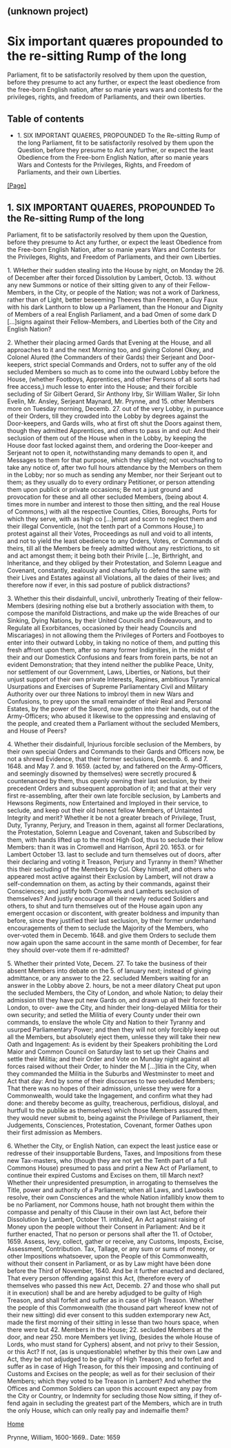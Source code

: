 ## (unknown project)

# Six important quæres propounded to the re-sitting Rump of the long
Parliament, fit to be satisfactorily resolved by them upon the question,
before they presume to act any further, or expect the least obedience from the
free-born English nation, after so manie years wars and contests for the
privileges, rights, and freedom of Parliaments, and their own liberties.

## Table of contents

  * 1\. SIX IMPORTANT QUAERES, PROPOUNDED To the Re-sitting Rump of the long Parliament, fit to be satisfactorily resolved by them upon the Question, before they presume to Act any further, or expect the least Obedience from the Free-born English Nation, after so manie years Wars and Contests for the Privileges, Rights, and Freedom of Parliaments, and their own Liberties.

[[Page]](http://eebo.chadwyck.com/downloadtiff?vid=39692&page=1)

## 1\. SIX IMPORTANT QUAERES, PROPOUNDED To the Re-sitting Rump of the long
Parliament, fit to be satisfactorily resolved by them upon the Question,
before they presume to Act any further, or expect the least Obedience from the
Free-born English Nation, after so manie years Wars and Contests for the
Privi­leges, Rights, and Freedom of Parliaments, and their own Liberties.

1\. WHether their sudden stealing into the House by night, on Monday the 26.
of December after their forced Dissolution by Lambert, Octob. 13. without any
new Summons or notice of their sitting given to any of their Fellow-Members,
in the City, or people of the Nation; was not a work of Darkness, rather than
of Light, better beseeming Theeves than Freemen, a Guy Faux with his dark
Lan­thorn to blow up a Parliament, than the Honour and Dignity of Members of a
real English Parliament, and a bad Omen of some dark D [...]signs against
their Fellow-Members, and Liberties both of the City and English Nation?

2\. Whether their placing armed Gards that Evening at the House, and all
approaches to it and the next Morning too, and giving Colonel Okey, and
Colonel Alured (the Commanders of their Gards) their Serjeant and Door-
keepers, strict special Commands and Orders, not to suffer any of the old
secluded Members so much as to come into the outward Lobby before the House,
(whether Footboys, Apprentices, and other Persons of all sorts had free
ac­cess,) much lesse to enter into the House; and their forcible secluding of
Sir Gilbert Gerard, Sir Anthony Irby, Sir William Waller, Sir Iohn Evelin, Mr.
Ans­ley, Serjeant Maynard, Mr. Prynne, and 15. other Members more on Tuesday
morning, Decemb. 27\. out of the very Lobby, in pursuance of their Orders,
till they crowded into the Lobby by degrees against the Door-keepers, and
Gards wills, who at first oft shut the Doors against them, though they
admitted Ap­prentices, and others to pass in and out: And their seclusion of
them out of the House when in the Lobby, by keeping the House door fast locked
against them, and ordering the Door-keeper and Serjeant not to open it,
notwithstanding many demands to open it, and Messages to them for that
purpose, which they slighted; not vouchsafing to take any notice of, after two
full hours attendance by the Members on them in the Lobby; nor so much as
sending any Member, nor their Serjeant out to them; as they usually do to
every ordinary Petitioner, or person attending them upon publick or private
occasi­ons; Be not a just ground and provocation for these and all other
secluded Members, (being about 4. times more in number and interest to those
then sitting, and the real House of Commons,) with all the respective
Counties, Cities, Boroughs, Ports for which they serve, with as high co
[...]empt and scorn to neglect them and their illegal Conventicle, (not the
tenth part of a Commons House,) to protest against all their Votes,
Proceedings as null and void to all intents, and not to yield the least
obedience to any Orders, Votes, or Commands of theirs, till all the Members be
freely admitted without any restrictions, to sit and act amongst them; it
being both their Privile [...]e, Birthright, and Inheritance, and they obliged
by their Protestation, and Solemn League and Covenant, con­stantly, zealously
and chearfully to defend the same with their Lives and Estates against all
Violations, all the daies of their lives; and therefore now if ever, in this
sad posture of publick distractions?

3\. Whether this their disdainfull, uncivil, unbrotherly Treating of their
fellow-Members (desiring nothing else but a brotherly association with them,
to compose the manifold Distractions, and make up the wide Breaches of our
Sinking, Dying Nations, by their United Councils and Endeavours, and to
Regulate all Exorbitances, occasioned by their heady Councils and Miscariages)
in not allowing them the Privileges of Porters and Footboyes to enter into
their outward Lobby, in taking no notice of them, and putting this fresh
affront upon them, after so many former Indignities, in the midst of their and
our Domestick Confusions and fears from forein parts, be not an evident
Demonstration; that they intend neither the publike Peace, Unity, nor
settle­ment of our Government, Laws, Liberties, or Nations, but their unjust
support of their own private Interests, Rapines, ambitious Tyrannical
Usurpations and Exercises of Supreme Parliamentary Civil and Military
Authority over our three Nations to imbroyl them in new Wars and Confusions,
to prey upon the small remainder of their Real and Personal Estates, by the
power of the Sword, now gotten into their hands, out of the Army-Officers; who
abused it likewise to the oppressing and enslaving of the people, and created
them a Parliament without the secluded Members, and House of Peers?

4\. Whether their disdainfull, Injurious forcible seclusion of the Members, by
their own special Orders and Commands to their Gards and Officers now, be not
a shrewd Evidence, that their former seclusions, Decemb. 6\. and 7. 1648. and
May 7\. and 9. 1659. (acted by, and fathered on the Army-Offi­cers, and
seemingly disowned by themselves) were secretly procured & countenanced by
them, thus openly owning their last seclusion, by their precedent Orders and
subsequent approbation of it; and that at their very first re-assembling,
after their own late forcible seclusion, by Lamberts and Hewsons Regi­ments,
now Entertained and Imployed in their service, to seclude, and keep out their
old honest fellow Members, of Untainted Integrity and merit? Whe­ther it be
not a greater breach of Privilege, Trust, Duty, Tyranny, Perjury, and Treason
in them, against all former Declarations, the Protestation, So­lemn League and
Covenant, taken and Subscribed by them, with hands lifted up to the most High
God, thus to seclude their fellow Members: than it was in Cromwell and
Harrison, April 20\. 1653. or for Lambert October 13\. last to seclude and
turn themselves out of doors, after their declaring and voting it Treason,
Perjury and Tyranny in them? Whether this their secluding of the Members by
Col. Okey himself, and others who appeared most active against their Exclusion
by Lambert, will not draw a self-condemnation on them, as acting by their
commands, against their Consciences; and justify both Crom­wels and Lamberts
seclusion of themselves? And justly encourage all their newly reduced Soldiers
and others, to shut and turn themselves out of the House again upon any
emergent occasion or discontent, with greater boldness and impunity than
before, since they justified their last seclusion, by their former underhand
encouragements of them to seclude the Majority of the Members, who over-voted
them in Decemb. 1648. and give them Orders to seclude them now again upon the
same account in the same month of December, for fear they should over-vote
them if re-admitted?

5\. Whether their printed Vote, Decem. 27. To take the business of their
absent Members into debate on the 5\. of Ianuary next; instead of giving
admittance, or any answer to the 22. secluded Members waiting for an answer in
the Lobby above 2. hours, be not a meer dilatory Cheat put upon the secluded
Members, the City of London, and whole Nation; to delay their admission till
they have put new Gards on, and drawn up all their forces to London, to over-
awe the City, and hinder their long-delayed Militia for their own security;
and setled the Militia of every County under their own commands, to enslave
the whole City and Nation to their Tyranny and usurped Parliamentary Power;
and then they will not only forcibly keep out all the Members, but absolute­ly
eject them, unlesse they will take their new Oath and Ingagement: As is
evident by their Speakers prohibiting the Lord Maior and Common Coun­cil on
Saturday last to set up their Chains and settle their Militia; and their Order
and Vote on Munday night against all forces raised without their Order, to
hinder the M [...]litia in the City, when they commanded the Militia in the
Suburbs and Westminster to meet and Act that day: And by some of their
discourses to two seeluded Members; That there was no hopes of their
admission, unlesse they were for a Commonwealth, would take the Ingagement,
and confirm what they had done: and thereby become as guilty, treacherous,
perfidious, disloyal, and hurtfull to the publike as themselves) which those
Members assured them, they would never submit to, being against the Privilege
of Parliament, their Judgements, Consciences, Protestation, Covenant, former
Oathes upon their first admission as Members.

6\. Whether the City, or English Nation, can expect the least justice ease or
redresse of their insupportable Burdens, Taxes, and Impositions from these new
Tax-masters, who (though they are not yet the Tenth part of a full Commons
House) presumed to pass and print a New Act of Parliament, to continue their
expired Customs and Excises on them, till March next? Whether their
unpresidented presumption, in arrogating to themselves the Title, power and
au­thority of a Parliament; when all Laws, and Lawbooks resolve, their own
Consciences and the whole Nation infallibly know them to be no Parliament, nor
Commons house, hath not brought them within the compasse and penalty of this
Clause in their own last Act, before their Dissolution by Lambert, October
11\. intituled, An Act against raising of Money upon the people without their
Consent in Parliament: And be it further enacted, That no person or persons
shall after the 11\. of October, 1659\. Assess, levy, collect, gather or
receive, any Customs, Imposts, Excise, Assessment, Contribution. Tax, Tallage,
or any sum or sums of money, or other Impositions whatsoever, upon the People
of this Commonwealth, without their consent in Parliament, or as by Law might
have béen done before the Third of November, 1640\. And be it further enacted
and declared, That every person offending against this Act, (therefore every
of themselves who passed this new Act, Decemb. 27 and those who shall put it
in execution) shall be and are hereby adjudged to be guilty of High Treason,
and shall forfeit and suffer as in case of High Treason. Whether the people of
this Commonwealth (the thousand part whereof knew not of their new sitting)
did ever consent to this sudden extemporary new Act, made the first morning of
their sitting in lesse than two hours space, when there were but 42. Members
in the House; 22. secluded Members at the door, and near 250. more Members yet
living, (besides the whole House of Lords, who must stand for Cyphers) absent,
and not privy to their Session, or this Act? If not, (as is unquestionable)
whether by this their own Law and Act, they be not adjudged to be guilty of
High Treason, and to forfeit and suffer as in case of High Treason, for this
their imposing and continuing of Customs and Excises on the people; as well as
for their seclusion of their Members; which they voted to be Treason in
Lambert? And whether the Offices and Common Soldiers can upon this account
expect any pay from the City or Country, or Indemnity for secluding those Now
sitting, if they of­fend again in secluding the greatest part of the Members,
which are in truth the only House, which can only really pay and indemaifie
them?

[Home](/)

Prynne, William, 1600-1669.. Date: 1659  

